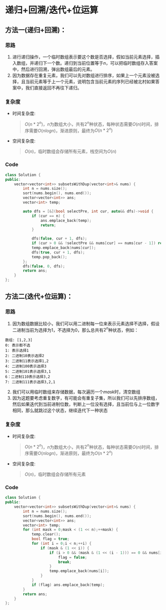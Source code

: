 # 递归+回溯/迭代+位运算
## 方法一(递归+回溯)：
### 思路
1. 进行递归操作，一个临时数组表示要这个数是否选择，假如当前元素选择，插入数组，并递归下一个数。递归到当前位置等于$n$，可以把临时数组存入答案中，然后进行回溯，弹出数组最后的元素。
2. 因为数据存在重复元素，我们可以先对数组进行排序，如果上一个元素没被选择，且当前元素等于上一个元素，说明包含当前元素的序列已经被北村如果答案中，我们直接返回不再往下递归。

### 复杂度
- 时间复杂度:
  > $O(n*2^n)$，$n$为数组大小，共有$2^n$种状态，每种状态需要$O(n)$时间，排序需要$O(nlogn)$，渐进原则，最终为$O(n*2^n)$
- 空间复杂度:
  > $O(n)$，临时数组会存储所有元素，栈空间为$O(n)$

### Code
```C++ []
class Solution {
public:
    vector<vector<int>> subsetsWithDup(vector<int>& nums) {
        int n = nums.size();
        sort(nums.begin(), nums.end());
        vector<vector<int>> ans;
        vector<int> temp;

        auto dfs = [&](bool selectPre, int cur, auto&& dfs)->void {
            if (cur == n) {
                ans.emplace_back(temp);
                return;
            }

            dfs(false, cur + 1, dfs);
            if (cur > 0 && !selectPre && nums[cur] == nums[cur - 1]) return;
            temp.emplace_back(nums[cur]);
            dfs(true, cur + 1, dfs);
            temp.pop_back();
        };
        dfs(false, 0, dfs);
        return ans;
    }
};
```
## 方法二(迭代+位运算)：
### 思路
1. 因为数组数据比较小，我们可以用二进制每一位来表示元素选择不选择，假设二进制当前为选择为$1$，不选择为$0$，那么总共有$2^n$种状态，例如：
```
数组: [1,2,3]
0: 表示都不选
1: 表示选择1
2: 二进制10表示选择2
3: 二进制11表示选择1,2
4: 二进制100表示选择3
5: 二进制101表示选择3,1
6：二进制110表示选择3,2
7: 二进制111表示选择3,2,1
```
2. 我们可以用临时数组来存储数据，每次遍历一个$mask$时，清空数组
3. 因为这题要考虑重复数字，有可能会有重复子集，所以我们可以先排序数组，然后如果迭代到当前进制位数，判断上一位没有选择，且当前位与上一位数字相同，那么就跳过这个状态，继续迭代下一种状态
### 复杂度
- 时间复杂度:
  > $O(n*2^n)$，$n$为数组大小，共有$2^n$种状态，每种状态需要$O(n)$时间，排序需要$O(nlogn)$，渐进原则，最终为$O(n*2^n)$
- 空间复杂度:
  > $O(n)$，临时数组会存储所有元素

### Code
```C++ []
class Solution {
public:
    vector<vector<int>> subsetsWithDup(vector<int>& nums) {
        int n = nums.size();
        sort(nums.begin(), nums.end());
        vector<vector<int>> ans;
        vector<int> temp;
        for (int mask = 0;mask < (1 << n);++mask) {
            temp.clear();
            bool flag = true;
            for (int i = 0;i < n;++i) {
                if (mask & (1 << i)) {
                    if (i > 0 && (mask & (1 << (i - 1))) == 0 && nums[i] == nums[i - 1]) {
                        flag = false;
                        break;
                    }
                    temp.emplace_back(nums[i]);
                }
            }
            if (flag) ans.emplace_back(temp);
        }
        return ans;
    }
};
```
